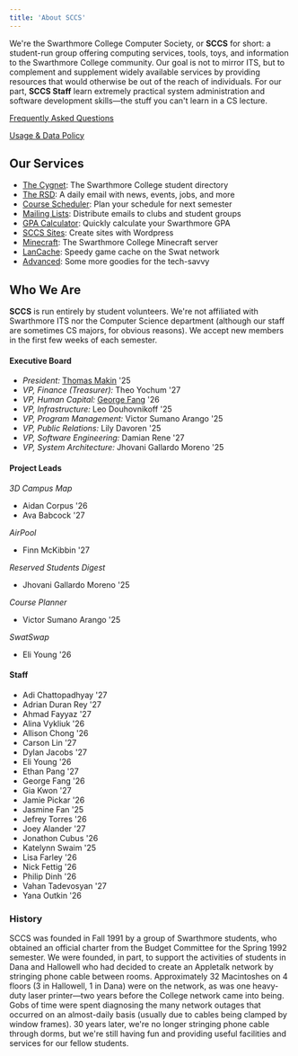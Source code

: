 ```yaml
---
title: 'About SCCS'
---
```


We're the Swarthmore College Computer Society, or **SCCS** for short: a student-run group offering
computing services, tools, toys, and information to the Swarthmore College community. Our goal is
not to mirror ITS, but to complement and supplement widely available services by providing resources
that would otherwise be out of the reach of individuals. For our part, **SCCS Staff** learn extremely
practical system administration and software development skills&mdash;the stuff you can't learn in a
CS lecture.

[Frequently Asked Questions](/docs/faq)

[Usage & Data Policy](/docs/policy)

## Our Services

- [The Cygnet](https://cygnet.sccs.swarthmore.edu): The Swarthmore College student directory
- [The RSD](https://rsd.sccs.swarthmore.edu): A daily email with news, events, jobs, and more
- [Course Scheduler](https://schedule.sccs.swarthmore.edu): Plan your schedule for next semester
- [Mailing Lists](https://lists.sccs.swarthmore.edu): Distribute emails to clubs and student groups
- [GPA Calculator](https://gpacalc.sccs.swarthmore.edu): Quickly calculate your Swarthmore GPA
- [SCCS Sites](https://sites.sccs.swarthmore.edu): Create sites with Wordpress
- [Minecraft](https://www.sccs.swarthmore.edu/minecraft): The Swarthmore College Minecraft server
- [LanCache](/docs/lancache): Speedy game cache on the Swat network
- [Advanced](/docs/advanced-services): Some more goodies for the tech-savvy

## Who We Are

**SCCS** is run entirely by student volunteers. We're not affiliated with Swarthmore ITS nor the
Computer Science department (although our staff are sometimes CS majors, for obvious reasons). We
accept new members in the first few weeks of each semester.

#### Executive Board

- *President:* [Thomas Makin](https://thomasmak.in/) '25
- *VP, Finance (Treasurer):* Theo Yochum '27
- *VP, Human Capital:* [George Fang](https://geofang.com/) '26
- *VP, Infrastructure:* Leo Douhovnikoff '25
- *VP, Program Management:*  Victor Sumano Arango '25
- *VP, Public Relations:* Lily Davoren '25
- *VP, Software Engineering:*  Damian Rene '27
- *VP, System Architecture:* Jhovani Gallardo Moreno '25

#### Project Leads

*3D Campus Map*

- Aidan Corpus '26
- Ava Babcock '27

*AirPool*

- Finn McKibbin '27

*Reserved Students Digest*

- Jhovani Gallardo Moreno '25

*Course Planner*

- Victor Sumano Arango '25

*SwatSwap*

- Eli Young '26

#### Staff

- Adi Chattopadhyay '27
- Adrian Duran Rey '27
- Ahmad Fayyaz '27
- Alina Vykliuk '26
- Allison Chong '26
- Carson Lin '27
- Dylan Jacobs '27
- Eli Young '26
- Ethan Pang '27
- George Fang '26
- Gia Kwon '27
- Jamie Pickar '26
- Jasmine Fan '25
- Jefrey Torres '26
- Joey Alander '27
- Jonathon Cubus '26
- Katelynn Swaim '25
- Lisa Farley '26
- Nick Fettig '26
- Philip Dinh '26
- Vahan Tadevosyan '27
- Yana Outkin '26

### History

SCCS was founded in Fall 1991 by a group of Swarthmore students, who obtained an official charter
from the Budget Committee for the Spring 1992 semester. We were founded, in part, to support the
activities of students in Dana and Hallowell who had decided to create an Appletalk network by
stringing phone cable between rooms. Approximately 32 Macintoshes on 4 floors (3 in Hallowell, 1 in
Dana) were on the network, as was one heavy-duty laser printer&mdash;two years before the College
network came into being. Gobs of time were spent diagnosing the many network outages that occurred
on an almost-daily basis (usually due to cables being clamped by window frames). 30 years later,
we're no longer stringing phone cable through dorms, but we're still having fun and providing useful
facilities and services for our fellow students.

